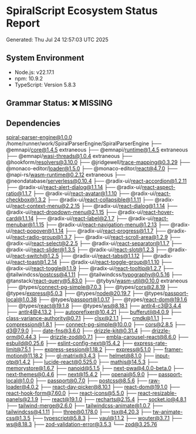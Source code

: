 # SpiralScript Ecosystem Status Report
Generated: Thu Jul 24 12:57:03 UTC 2025

## System Environment
- Node.js: v22.17.1
- npm: 10.9.2
- TypeScript: Version 5.8.3

## Grammar Status: ❌ MISSING

## Dependencies
spiral-parser-engine@1.0.0 /home/runner/work/SpiralParserEngine/SpiralParserEngine
├── @emnapi/core@1.4.5 extraneous
├── @emnapi/runtime@1.4.5 extraneous
├── @emnapi/wasi-threads@1.0.4 extraneous
├── @hookform/resolvers@3.10.0
├── @jridgewell/trace-mapping@0.3.29
├── @monaco-editor/loader@1.5.0
├── @monaco-editor/react@4.7.0
├── @napi-rs/wasm-runtime@0.2.12 extraneous
├── @neondatabase/serverless@0.10.4
├── @radix-ui/react-accordion@1.2.11
├── @radix-ui/react-alert-dialog@1.1.14
├── @radix-ui/react-aspect-ratio@1.1.7
├── @radix-ui/react-avatar@1.1.10
├── @radix-ui/react-checkbox@1.3.2
├── @radix-ui/react-collapsible@1.1.11
├── @radix-ui/react-context-menu@2.2.15
├── @radix-ui/react-dialog@1.1.14
├── @radix-ui/react-dropdown-menu@2.1.15
├── @radix-ui/react-hover-card@1.1.14
├── @radix-ui/react-label@2.1.7
├── @radix-ui/react-menubar@1.1.15
├── @radix-ui/react-navigation-menu@1.2.13
├── @radix-ui/react-popover@1.1.14
├── @radix-ui/react-progress@1.1.7
├── @radix-ui/react-radio-group@1.3.7
├── @radix-ui/react-scroll-area@1.2.9
├── @radix-ui/react-select@2.2.5
├── @radix-ui/react-separator@1.1.7
├── @radix-ui/react-slider@1.3.5
├── @radix-ui/react-slot@1.2.3
├── @radix-ui/react-switch@1.2.5
├── @radix-ui/react-tabs@1.1.12
├── @radix-ui/react-toast@1.2.14
├── @radix-ui/react-toggle-group@1.1.10
├── @radix-ui/react-toggle@1.1.9
├── @radix-ui/react-tooltip@1.2.7
├── @tailwindcss/postcss@4.1.11
├── @tailwindcss/typography@0.5.16
├── @tanstack/react-query@5.83.0
├── @tybys/wasm-util@0.10.0 extraneous
├── @types/connect-pg-simple@7.0.3
├── @types/cors@2.8.19
├── @types/express@5.0.3
├── @types/node@20.19.7
├── @types/passport-local@1.0.38
├── @types/passport@1.0.17
├── @types/react-dom@19.1.6
├── @types/react@19.1.8
├── @types/ws@8.18.1
├── antlr4-c3@3.4.4
├── antlr4@4.13.2
├── autoprefixer@10.4.21
├── bufferutil@4.0.9
├── class-variance-authority@0.7.1
├── clsx@2.1.1
├── cmdk@1.1.1
├── compression@1.8.1
├── connect-pg-simple@10.0.0
├── cors@2.8.5
├── d3@7.9.0
├── date-fns@3.6.0
├── drizzle-kit@0.31.4
├── drizzle-orm@0.44.3
├── drizzle-zod@0.7.1
├── embla-carousel-react@8.6.0
├── esbuild@0.25.6
├── eslint-config-next@15.4.2
├── express-rate-limit@7.5.1
├── express-session@1.18.2
├── express@5.1.0
├── framer-motion@11.18.2
├── gl-matrix@3.4.3
├── helmet@8.1.0
├── input-otp@1.4.2
├── lucide-react@0.525.0
├── mathjs@14.5.3
├── memorystore@1.6.7
├── nanoid@5.1.5
├── next-pwa@4.0.0-beta.0
├── next-themes@0.4.6
├── next@15.4.2
├── openai@5.9.0
├── passport-local@1.0.0
├── passport@0.7.0
├── postcss@8.5.6
├── raw-loader@4.0.2
├── react-day-picker@8.10.1
├── react-dom@19.1.0
├── react-hook-form@7.60.0
├── react-icons@5.5.0
├── react-resizable-panels@2.1.9
├── react@19.1.0
├── recharts@2.15.4
├── socket.io@4.8.1
├── tailwind-merge@2.6.0
├── tailwindcss-animate@1.0.7
├── tailwindcss@4.1.11
├── three@0.178.0
├── tsx@4.20.3
├── tw-animate-css@1.3.5
├── typescript@5.8.3
├── vaul@1.1.2
├── wouter@3.7.1
├── ws@8.18.3
├── zod-validation-error@3.5.3
└── zod@3.25.76

